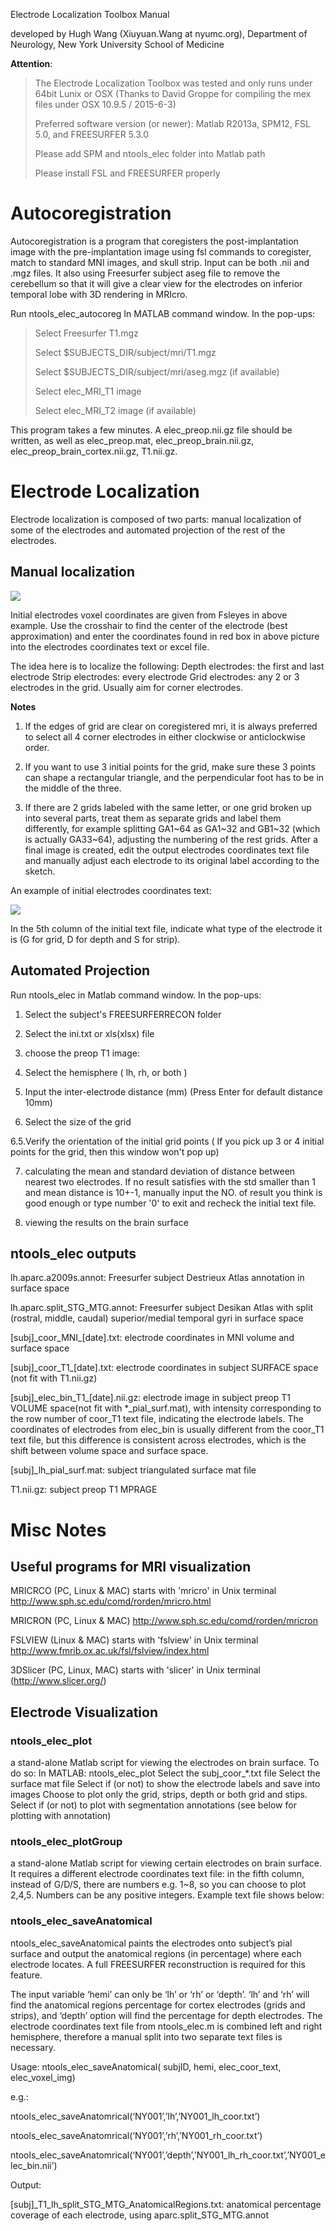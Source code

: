 Electrode Localization Toolbox Manual

developed by Hugh Wang (Xiuyuan.Wang at nyumc.org), Department of Neurology, New York University School of Medicine

**Attention**:
>The Electrode Localization Toolbox was tested and only runs under 64bit Lunix or OSX (Thanks to David Groppe  for compiling the mex files under OSX 10.9.5 / 2015-6-3)
> 
>Preferred software version (or newer): Matlab R2013a, SPM12, FSL 5.0, and FREESURFER 5.3.0 
>
>Please add SPM and ntools_elec folder into Matlab path
>
>Please install FSL and FREESURFER properly

# Autocoregistration
Autocoregistration is a program that coregisters the post-implantation image with the pre-implantation image using fsl commands to coregister, match to standard MNI images, and skull strip. Input can be both .nii and .mgz files. It also using Freesurfer subject aseg file to remove the cerebellum so that it will give a clear view for the electrodes on inferior temporal lobe with 3D rendering in MRIcro.
 
Run ntools_elec_autocoreg In MATLAB command window. In the pop-ups:
>
>Select Freesurfer T1.mgz
>
>Select $SUBJECTS_DIR/subject/mri/T1.mgz
>
>Select $SUBJECTS_DIR/subject/mri/aseg.mgz (if available)
>
>Select elec_MRI_T1 image
>
>Select elec_MRI_T2 image (if available)


This program takes a few minutes. A elec_preop.nii.gz file should be written, as well as elec_preop.mat, elec_preop_brain.nii.gz, elec_preop_brain_cortex.nii.gz, T1.nii.gz.
 
# Electrode Localization
 
Electrode localization is composed of two parts: manual localization of some of the electrodes and automated projection of the rest of the electrodes.
 
## Manual localization
 
![](images/elec_manual-fsleyes.png)

Initial electrodes voxel coordinates are given from Fsleyes in above example. Use the crosshair to find the center of the electrode (best approximation) and enter the coordinates found in red box in above picture into the electrodes coordinates text or excel file.

The idea here is to localize the following:
Depth electrodes: the first and last electrode
Strip electrodes: every electrode
Grid electrodes: any 2 or 3 electrodes in the grid. Usually aim for corner electrodes. 

**Notes**

1. If the edges of grid are clear on coregistered mri, it is always preferred to select all 4 corner electrodes in either clockwise or anticlockwise order. 

2. If you want to use 3 initial points for the grid, make sure these 3 points can shape a rectangular triangle, and the perpendicular foot has to be in the middle of the three.

3. If there are 2 grids labeled with the same letter, or one grid broken up into several parts, treat them as separate grids and label them differently, for example splitting GA1~64 as GA1~32 and GB1~32 (which is actually GA33~64), adjusting the numbering of the rest grids. After a final image is created, edit the output electrodes coordinates text file and manually adjust each electrode to its original label according to the sketch. 

An example of initial electrodes coordinates text:

![](images/initial_text.png)
 

 
In the 5th column of the initial text file, indicate what type of the electrode it is (G for grid, D for depth and S for strip).
 
 
## Automated Projection
Run ntools_elec in Matlab command window. In the pop-ups:

1. Select the subject's FREESURFERRECON folder

2. Select the ini.txt or xls(xlsx) file

 
3. choose the preop T1 image:

 
4. Select the hemisphere ( lh, rh, or both )
 
5. Input the inter-electrode distance (mm) (Press Enter for default distance 10mm)
 
6. Select the size of the grid

 
6.5.Verify the orientation of the initial grid points ( If you pick up 3 or 4 initial points for the grid, then this window won't pop up)

 
7. calculating the mean and standard deviation of distance between nearest two electrodes. If no result satisfies with the std smaller than 1 and mean distance is 10+-1, manually input the NO. of result you think is good enough or type number '0' to exit and recheck the initial text file.

 
8. viewing the results on the brain surface
 
## ntools_elec outputs

lh.aparc.a2009s.annot: Freesurfer subject Destrieux Atlas annotation in surface space

lh.aparc.split_STG_MTG.annot: Freesurfer subject Desikan Atlas with split (rostral, middle, caudal) superior/medial temporal gyri in surface space

[subj]\_coor\_MNI\_[date].txt: electrode coordinates in MNI volume and surface space

[subj]\_coor\_T1\_[date].txt: electrode coordinates in subject SURFACE space (not fit with T1.nii.gz)

[subj]\_elec\_bin\_T1\_[date].nii.gz: electrode image in subject preop T1 VOLUME space(not fit with *_pial_surf.mat), with intensity corresponding to the row number of coor_T1 text file, indicating the electrode labels. The coordinates of electrodes from elec_bin is usually different from the coor_T1 text file, but this difference is consistent across electrodes, which is the shift between volume space and surface space.

[subj]\_lh\_pial\_surf.mat: subject triangulated surface mat file

T1.nii.gz: subject preop T1 MPRAGE

# Misc Notes
 
## Useful programs for MRI visualization
MRICRCO (PC, Linux & MAC) starts with 'mricro' in Unix terminal http://www.sph.sc.edu/comd/rorden/mricro.html

MRICRON (PC, Linux & MAC) http://www.sph.sc.edu/comd/rorden/mricron

FSLVIEW (Linux & MAC) starts with 'fslview' in Unix terminal  http://www.fmrib.ox.ac.uk/fsl/fslview/index.html

3DSlicer (PC, Linux, MAC) starts with 'slicer' in Unix terminal (http://www.slicer.org/)

## Electrode Visualization
### ntools_elec_plot 
a stand-alone Matlab script for viewing the electrodes on brain surface. To do so:
In MATLAB: ntools_elec_plot
Select the subj_coor_*.txt file
Select the surface mat file
Select if (or not) to show the electrode labels and save into images
Choose to plot only the grid, strips, depth or both grid and stips.
Select if (or not) to plot with segmentation annotations (see below for plotting with annotation)




### ntools_elec_plotGroup
a stand-alone Matlab script for viewing certain electrodes on brain surface. It requires a different electrode coordinates text file: in the fifth column, instead of G/D/S, there are numbers e.g. 1~8, so you can choose to plot 2,4,5. Numbers can be any positive integers. Example text file shows below:



### ntools_elec_saveAnatomical

ntools_elec_saveAnatomical paints the electrodes onto subject’s pial surface and output the anatomical regions (in percentage) where each electrode locates. A full FREESURFER reconstruction is required for this feature. 

The input variable ‘hemi’ can only be ‘lh’ or ‘rh’ or ‘depth’. ‘lh’ and ‘rh’ will find the anatomical regions percentage for cortex electrodes (grids and strips), and ‘depth’ option will find the percentage for depth electrodes. The electrode coordinates text file from ntools_elec.m is combined left and right hemisphere, therefore a manual split into two separate text files is necessary. 

Usage: ntools_elec_saveAnatomical( subjID, hemi, elec_coor_text, elec_voxel_img)

e.g.: 	
  
  ntools_elec_saveAnatomrical(‘NY001’,’lh’,’NY001_lh_coor.txt’)
  
  ntools_elec_saveAnatomrical(‘NY001’,’rh’,’NY001_rh_coor.txt’)

  ntools_elec_saveAnatomrical(‘NY001’,’depth’,’NY001_lh_rh_coor.txt’,’NY001_elec_bin.nii’)

Output:

[subj]\_T1\_lh\_split\_STG\_MTG\_AnatomicalRegions.txt: anatomical percentage coverage of each electrode, using aparc.split_STG_MTG.annot
